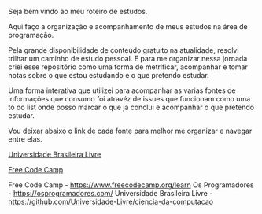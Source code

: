 Seja bem vindo ao meu roteiro de estudos.

Aqui faço a organização e acompanhamento de meus estudos na área de programação.

Pela grande disponibilidade de conteúdo gratuito na atualidade, resolvi trilhar um caminho de estudo pessoal. E para me organizar nessa jornada criei esse repositório como uma forma de metrificar, acompanhar e tomar notas sobre o que estou estudando e o que pretendo estudar.

Uma forma interativa que utilizei para acompanhar as varias fontes de informações que consumo foi atravéz de issues que funcionam como uma to do list onde posso marcar o que já conclui e acompanhar o que pretendo estudar.

Vou deixar abaixo o link de cada fonte para melhor me organizar e navegar entre elas.

[Universidade Brasileira Livre](https://github.com/ValdineiJunior/roteiro-de-estudos/issues/1)

[Free Code Camp](https://github.com/ValdineiJunior/roteiro-de-estudos/issues/2)



Free Code Camp - https://www.freecodecamp.org/learn Os Programadores - https://osprogramadores.com/ Universidade Brasileira Livre - https://github.com/Universidade-Livre/ciencia-da-computacao
